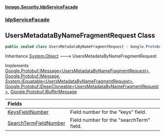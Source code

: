 #### [Innago\.Security\.IdpServiceFacade](../../index.md 'index')
### [IdpServiceFacade](../index.md 'IdpServiceFacade')

## UsersMetadataByNameFragmentRequest Class

```csharp
public sealed class UsersMetadataByNameFragmentRequest : Google.Protobuf.IMessage<IdpServiceFacade.UsersMetadataByNameFragmentRequest>, Google.Protobuf.IMessage, System.IEquatable<IdpServiceFacade.UsersMetadataByNameFragmentRequest>, Google.Protobuf.IDeepCloneable<IdpServiceFacade.UsersMetadataByNameFragmentRequest>, Google.Protobuf.IBufferMessage
```

Inheritance [System\.Object](https://learn.microsoft.com/en-us/dotnet/api/system.object 'System\.Object') &#129106; UsersMetadataByNameFragmentRequest

Implements [Google\.Protobuf\.IMessage&lt;](https://learn.microsoft.com/en-us/dotnet/api/google.protobuf.imessage-1 'Google\.Protobuf\.IMessage\`1')[UsersMetadataByNameFragmentRequest](index.md 'IdpServiceFacade\.UsersMetadataByNameFragmentRequest')[&gt;](https://learn.microsoft.com/en-us/dotnet/api/google.protobuf.imessage-1 'Google\.Protobuf\.IMessage\`1'), [Google\.Protobuf\.IMessage](https://learn.microsoft.com/en-us/dotnet/api/google.protobuf.imessage 'Google\.Protobuf\.IMessage'), [System\.IEquatable&lt;](https://learn.microsoft.com/en-us/dotnet/api/system.iequatable-1 'System\.IEquatable\`1')[UsersMetadataByNameFragmentRequest](index.md 'IdpServiceFacade\.UsersMetadataByNameFragmentRequest')[&gt;](https://learn.microsoft.com/en-us/dotnet/api/system.iequatable-1 'System\.IEquatable\`1'), [Google\.Protobuf\.IDeepCloneable&lt;](https://learn.microsoft.com/en-us/dotnet/api/google.protobuf.ideepcloneable-1 'Google\.Protobuf\.IDeepCloneable\`1')[UsersMetadataByNameFragmentRequest](index.md 'IdpServiceFacade\.UsersMetadataByNameFragmentRequest')[&gt;](https://learn.microsoft.com/en-us/dotnet/api/google.protobuf.ideepcloneable-1 'Google\.Protobuf\.IDeepCloneable\`1'), [Google\.Protobuf\.IBufferMessage](https://learn.microsoft.com/en-us/dotnet/api/google.protobuf.ibuffermessage 'Google\.Protobuf\.IBufferMessage')

| Fields | |
| :--- | :--- |
| [KeysFieldNumber](KeysFieldNumber.md 'IdpServiceFacade\.UsersMetadataByNameFragmentRequest\.KeysFieldNumber') | Field number for the "keys" field\. |
| [SearchTermFieldNumber](SearchTermFieldNumber.md 'IdpServiceFacade\.UsersMetadataByNameFragmentRequest\.SearchTermFieldNumber') | Field number for the "searchTerm" field\. |
